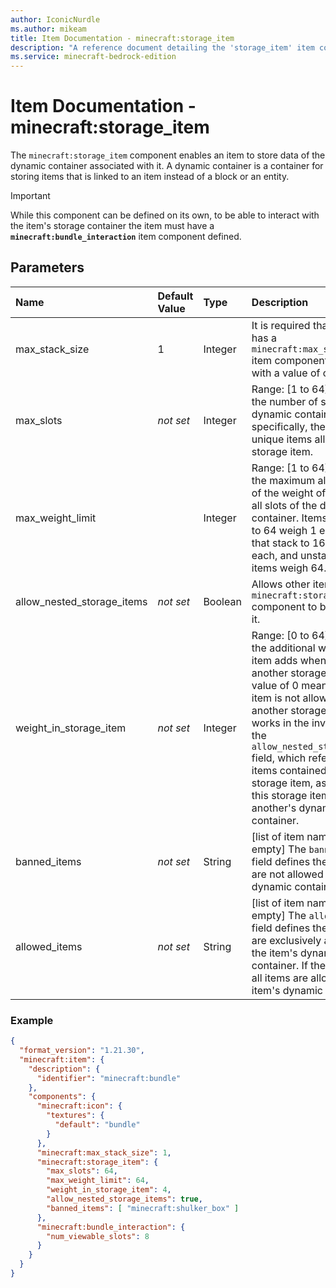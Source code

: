 ```yaml
---
author: IconicNurdle
ms.author: mikeam
title: Item Documentation - minecraft:storage_item
description: "A reference document detailing the 'storage_item' item component"
ms.service: minecraft-bedrock-edition
---
```


# Item Documentation - minecraft:storage_item

The `minecraft:storage_item` component enables an item to store data of the dynamic container associated with it. A dynamic container is a container for storing items that is linked to an item instead of a block or an entity. 

> [!IMPORTANT]
> While this component can be defined on its own, to be able to interact with the item's storage container the item must have a **`minecraft:bundle_interaction`** item component defined. 

## Parameters

|Name |Default Value  |Type  |Description  |
|:----------|:----------|:----------|:----------|
| max_stack_size | 1 | Integer | It is required that the item has a `minecraft:max_stack_size` item component defined with a value of one. |
| max_slots  | *not set* | Integer | Range: [1 to 64]. Defines the number of slots of the dynamic container; specifically, the number of unique items allowed in the storage item. |
| max_weight_limit |  | Integer | Range: [1 to 64] Defines the maximum allowed sum of the weight of the items in all slots of the dynamic container. Items that stack to 64 weigh 1 each, those that stack to 16 weigh 4 each, and unstackable items weigh 64. |
| allow_nested_storage_items | *not set* | Boolean | Allows other items with a `minecraft:storage_item` component to be put inside it. |
| weight_in_storage_item | *not set* | Integer | Range: [0 to 64] Defines the additional weight the item adds when inside another storage item. A value of 0 means that this item is not allowed inside another storage item. This works in the inverse way to the `allow_nested_storage_items` field, which refers to the items contained by this storage item, as opposed to this storage item in another's dynamic container. |
| banned_items | *not set* | String | [list of item names, or empty] The `banned_items` field defines the items that are not allowed in the item's dynamic container. |
| allowed_items | *not set* | String | [list of item names, or empty] The `allowed_items` field defines the items that are exclusively allowed in the item's dynamic container. If the list is empty all items are allowed in the item's dynamic container. |

### Example

```json
{
  "format_version": "1.21.30",
  "minecraft:item": {
    "description": {
      "identifier": "minecraft:bundle"
    },
    "components": {
      "minecraft:icon": {
        "textures": {
          "default": "bundle"
        }
      },
      "minecraft:max_stack_size": 1,
      "minecraft:storage_item": {
        "max_slots": 64,
        "max_weight_limit": 64,
        "weight_in_storage_item": 4,
        "allow_nested_storage_items": true,
        "banned_items": [ "minecraft:shulker_box" ]
      },
      "minecraft:bundle_interaction": {
        "num_viewable_slots": 8
      }
    }
  }
}
```
